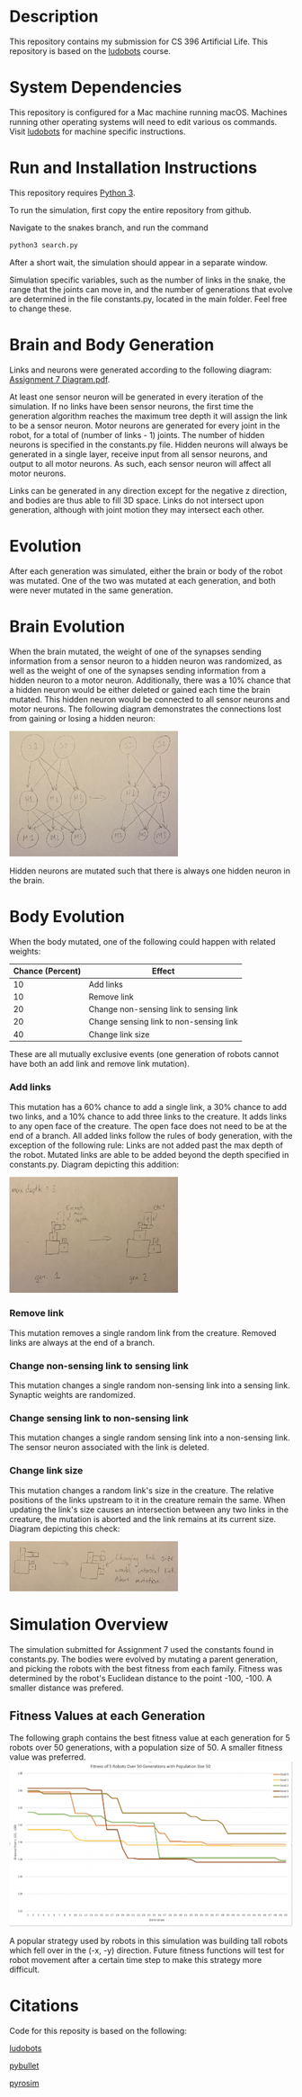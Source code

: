 # Description

This repository contains my submission for CS 396 Artificial Life. This repository is based on the [ludobots](https://www.reddit.com/r/ludobots/) course.

# System Dependencies
This repository is configured for a Mac machine running macOS. Machines running other operating systems will need to edit various os commands. Visit [ludobots](https://www.reddit.com/r/ludobots/) for machine specific instructions.

# Run and Installation Instructions
This repository requires [Python 3](https://www.python.org/downloads/). 

To run the simulation, first copy the entire repository from github. 

Navigate to the snakes branch, and run the command
```bash 
python3 search.py
```
After a short wait, the simulation should appear in a separate window.

Simulation specific variables, such as the number of links in the snake, the range that the joints can move in, and the number of generations that evolve are determined in the file constants.py, located in the main folder. Feel free to change these.

# Brain and Body Generation
Links and neurons were generated according to the following diagram: [Assignment 7 Diagram.pdf](https://github.com/JustinAronson/artificial-life/files/10789815/Assignment.7.Diagram.pdf). 

At least one sensor neuron will be generated in every iteration of the simulation. If no links have been sensor neurons, the first time the generation algorithm reaches the maximum tree depth it will assign the link to be a sensor neuron. Motor neurons are generated for every joint in the robot, for a total of (number of links - 1) joints. The number of hidden neurons is specified in the constants.py file. Hidden neurons will always be generated in a single layer, receive input from all sensor neurons, and output to all motor neurons. As such, each sensor neuron will affect all motor neurons.

Links can be generated in any direction except for the negative z direction, and bodies are thus able to fill 3D space. Links do not intersect upon generation, although with joint motion they may intersect each other.

# Evolution
After each generation was simulated, either the brain or body of the robot was mutated. One of the two was mutated at each generation, and both were never mutated in the same generation.

# Brain Evolution
When the brain mutated, the weight of one of the synapses sending information from a sensor neuron to a hidden neuron was randomized, as well as the weight of one of the synapses sending information from a hidden neuron to a motor neuron. Additionally, there was a 10% chance that a hidden neuron would be either deleted or gained each time the brain mutated. This hidden neuron would be connected to all sensor neurons and motor neurons. The following diagram demonstrates the connections lost from gaining or losing a hidden neuron: 

<img src="https://github.com/JustinAronson/artificial-life/blob/3d-creatures/Changing%20Hidden%20Neurons.jpg" width = 300 height = whatever>

Hidden neurons are mutated such that there is always one hidden neuron in the brain.

# Body Evolution
When the body mutated, one of the following could happen with related weights:

Chance (Percent)  | Effect
------------- | -------------
10  | Add links
10  | Remove link
20  | Change non-sensing link to sensing link
20  | Change sensing link to non-sensing link
40  | Change link size

These are all mutually exclusive events (one generation of robots cannot have both an add link and remove link mutation).
### Add links

This mutation has a 60% chance to add a single link, a 30% chance to add two links, and a 10% chance to add three links to the creature. It adds links to any open face of the creature. The open face does not need to be at the end of a branch. All added links follow the rules of body generation, with the exception of the following rule: Links are not added past the max depth of the robot. Mutated links are able to be added beyond the depth specified in constants.py. Diagram depicting this addition:

<img src="https://github.com/JustinAronson/artificial-life/blob/3d-creatures/Adding%20link.jpg" width = 300 height = whatever>

### Remove link
          
This mutation removes a single random link from the creature. Removed links are always at the end of a branch.
### Change non-sensing link to sensing link
          
This mutation changes a single random non-sensing link into a sensing link. Synaptic weights are randomized.
### Change sensing link to non-sensing link
          
This mutation changes a single random sensing link into a non-sensing link. The sensor neuron associated with the link is deleted.
### Change link size
          
This mutation changes a random link's size in the creature. The relative positions of the links upstream to it in the creature remain the same. When updating the link's size causes an intersection between any two links in the creature, the mutation is aborted and the link remains at its current size. Diagram depicting this check:

<img src="https://github.com/JustinAronson/artificial-life/blob/3d-creatures/Changing%20link%20size.jpg" width = 300 height = whatever>

# Simulation Overview
The simulation submitted for Assignment 7 used the constants found in constants.py. The bodies were evolved by mutating a parent generation, and picking the robots with the best fitness from each family. Fitness was determined by the robot's Euclidean distance to the point -100, -100. A smaller distance was prefered.

## Fitness Values at each Generation
The following graph contains the best fitness value at each generation for 5 robots over 50 generations, with a population size of 50. A smaller fitness value was preferred. ![Graph](https://github.com/JustinAronson/artificial-life/blob/3d-creatures/Screen%20Shot%202023-02-28%20at%2012.11.16%20AM.png)

A popular strategy used by robots in this simulation was building tall robots which fell over in the (-x, -y) direction. Future fitness functions will test for robot movement after a certain time step to make this strategy more difficult.

# Citations
Code for this reposity is based on the following:

[ludobots](https://www.reddit.com/r/ludobots/)

[pybullet](https://pybullet.org/wordpress/)

[pyrosim](https://github.com/ccappelle/pyrosim)
